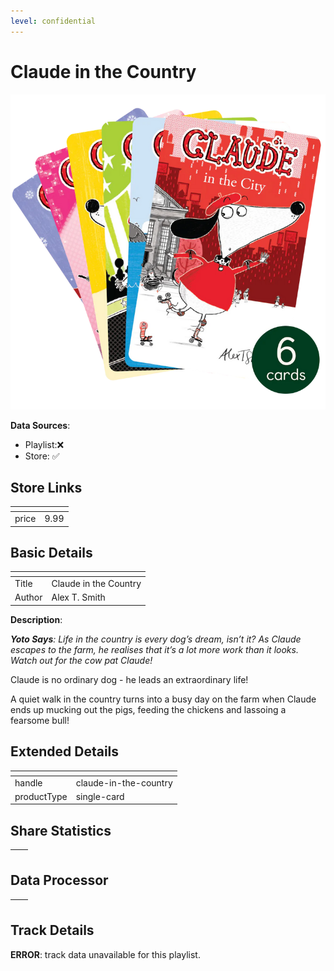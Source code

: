 ```yaml
---
level: confidential
---
```

# Claude in the Country

![card_[fqpk5].png](../../img/cards/card_[fqpk5].png)

**Data Sources**: 

- Playlist:❌
- Store: ✅


## Store Links

| <!-- --> | <!-- --> |
| - | - |
| price | 9.99 |


## Basic Details

| <!-- --> | <!-- --> |
| - | - |
| Title | Claude in the Country |
| Author | Alex T. Smith |

**Description**:

_**Yoto Says**: Life in the country is every dog’s dream, isn’t it? As Claude escapes to the farm, he realises that it’s a lot more work than it looks. Watch out for the cow pat Claude!_

Claude is no ordinary dog - he leads an extraordinary life!  
  
A quiet walk in the country turns into a busy day on the farm when Claude ends up mucking out the pigs, feeding the chickens and lassoing a fearsome bull!


## Extended Details

| <!-- --> | <!-- --> |
| - | - |
| handle | claude-in-the-country |
| productType | single-card |


## Share Statistics

| <!-- --> | <!-- --> |
| - | - |


## Data Processor

| <!-- --> | <!-- --> |
| - | - |


## Track Details

**ERROR**: track data unavailable for this playlist.
